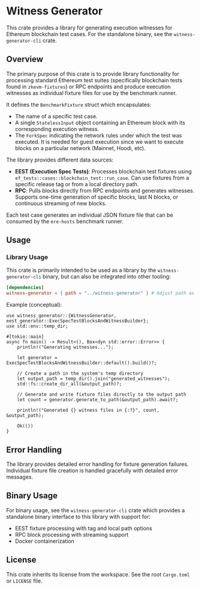 # Witness Generator

This crate provides a library for generating execution witnesses for Ethereum blockchain test cases. For the standalone binary, see the `witness-generator-cli` crate.

## Overview

The primary purpose of this crate is to provide library functionality for processing standard Ethereum test suites (specifically blockchain tests found in `zkevm-fixtures`) or RPC endpoints and produce execution witnesses as individual fixture files for use by the benchmark runner.

It defines the `BenchmarkFixture` struct which encapsulates:

- The name of a specific test case.
- A single `StatelessInput` object containing an Ethereum block with its corresponding execution witness.
- The `ForkSpec` indicating the network rules under which the test was executed. It is needed for guest execution since we want to execute blocks on a particular network (Mainnet, Hoodi, etc).

The library provides different data sources:
- **EEST (Execution Spec Tests)**: Processes blockchain test fixtures using `ef_tests::cases::blockchain_test::run_case`. Can use fixtures from a specific release tag or from a local directory path.
- **RPC**: Pulls blocks directly from RPC endpoints and generates witnesses. Supports one-time generation of specific blocks, last N blocks, or continuous streaming of new blocks.

Each test case generates an individual JSON fixture file that can be consumed by the `ere-hosts` benchmark runner.

## Usage

### Library Usage

This crate is primarily intended to be used as a library by the `witness-generator-cli` binary, but can also be integrated into other tooling:

```toml
[dependencies]
witness-generator = { path = "../witness-generator" } # Adjust path as needed
```

Example (conceptual):

```rust,no_run
use witness_generator::{WitnessGenerator, eest_generator::ExecSpecTestBlocksAndWitnessBuilder};
use std::env::temp_dir;

#[tokio::main]
async fn main() -> Result<(), Box<dyn std::error::Error>> {
    println!("Generating witnesses...");
    
    let generator = ExecSpecTestBlocksAndWitnessBuilder::default().build()?;
    
    // Create a path in the system's temp directory
    let output_path = temp_dir().join("generated_witnesses");
    std::fs::create_dir_all(&output_path)?;
    
    // Generate and write fixture files directly to the output path
    let count = generator.generate_to_path(&output_path).await?;
    
    println!("Generated {} witness files in {:?}", count, &output_path);

    Ok(())
}
```

## Error Handling

The library provides detailed error handling for fixture generation failures. Individual fixture file creation is handled gracefully with detailed error messages.

## Binary Usage

For binary usage, see the `witness-generator-cli` crate which provides a standalone binary interface to this library with support for:

- EEST fixture processing with tag and local path options
- RPC block processing with streaming support  
- Docker containerization

## License

This crate inherits its license from the workspace. See the root `Cargo.toml` or `LICENSE` file.
